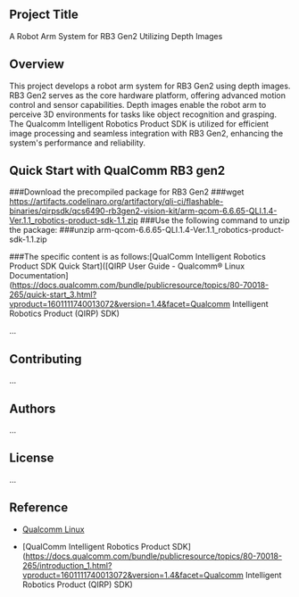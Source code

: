 ## Project Title
A Robot Arm System for RB3 Gen2 Utilizing Depth Images


## Overview
This project develops a robot arm system for RB3 Gen2 using depth images. RB3 Gen2 serves as the core hardware platform, offering advanced motion control and sensor capabilities. Depth images enable the robot arm to perceive 3D environments for tasks like object recognition and grasping. The Qualcomm Intelligent Robotics Product SDK is utilized for efficient image processing and seamless integration with RB3 Gen2, enhancing the system's performance and reliability.
## Quick Start with QualComm RB3 gen2
###Download the precompiled package for RB3 Gen2
###wget https://artifacts.codelinaro.org/artifactory/qli-ci/flashable-binaries/qirpsdk/qcs6490-rb3gen2-vision-kit/arm-qcom-6.6.65-QLI.1.4-Ver.1.1_robotics-product-sdk-1.1.zip
###Use the following command to unzip the package:
###unzip arm-qcom-6.6.65-QLI.1.4-Ver.1.1_robotics-product-sdk-1.1.zip

###The specific content is as follows:[QualComm Intelligent Robotics Product SDK Quick Start]([QIRP User Guide - Qualcomm® Linux Documentation](https://docs.qualcomm.com/bundle/publicresource/topics/80-70018-265/quick-start_3.html?vproduct=1601111740013072&version=1.4&facet=Qualcomm Intelligent Robotics Product (QIRP) SDK)

...

## Contributing

...

## Authors

...

## License

...

## Reference

- [Qualcomm Linux](https://www.qualcomm.com/developer/software/qualcomm-linux)

- [QualComm Intelligent Robotics Product SDK](https://docs.qualcomm.com/bundle/publicresource/topics/80-70018-265/introduction_1.html?vproduct=1601111740013072&version=1.4&facet=Qualcomm Intelligent Robotics Product (QIRP) SDK)
